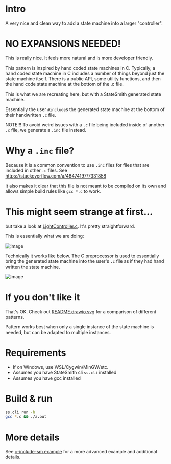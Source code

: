 # Intro
A very nice and clean way to add a state machine into a larger "controller".

# NO EXPANSIONS NEEDED!
This is really nice. It feels more natural and is more developer friendly.

This pattern is inspired by hand coded state machines in C. Typically, a hand coded state machine in C includes a number of things beyond just the state machine itself. There is a public API, some utility functions, and then the hand code state machine at the bottom of the .c file.

This is what we are recreating here, but with a StateSmith generated state machine.

Essentially the user `#include`s the generated state machine at the bottom of their handwritten `.c` file.

NOTE!!! To avoid weird issues with a `.c` file being included inside of another `.c` file, we generate a `.inc` file instead.

# Why a `.inc` file?
Because it is a common convention to use `.inc` files for files that are included in other `.c` files. See https://stackoverflow.com/a/48474197/7331858 

It also makes it clear that this file is not meant to be compiled on its own and allows simple build rules like `gcc *.c` to work.

# This might seem strange at first...
but take a look at [LightController.c](LightController.c). It's pretty straightforward.

This is essentially what we are doing:

![image](https://github.com/StateSmith/StateSmith-examples/assets/274012/a2d74059-e44a-415e-ba9c-6dcf98ce1160)

Technically it works like below. The C preprocessor is used to essentially bring the generated state machine into the user's `.c` file as if they had hand written the state machine.

![image](https://github.com/StateSmith/StateSmith-examples/assets/274012/8229cfab-8fa5-4702-bbf2-818c6b853dfa)

# If you don't like it
That's OK. Check out [README.drawio.svg](README.drawio.svg) for a comparison of different patterns.

Pattern works best when only a single instance of the state machine is needed, but can be adapted to multiple instances.




# Requirements
* If on Windows, use WSL/Cygwin/MinGW/etc.
* Assumes you have StateSmith cli `ss.cli` installed
* Assumes you have gcc installed

# Build & run
```sh
ss.cli run -h
gcc *.c && ./a.out
```

# More details
See [c-include-sm example](../c-include-sm/README.md) for a more advanced example and additional details.
